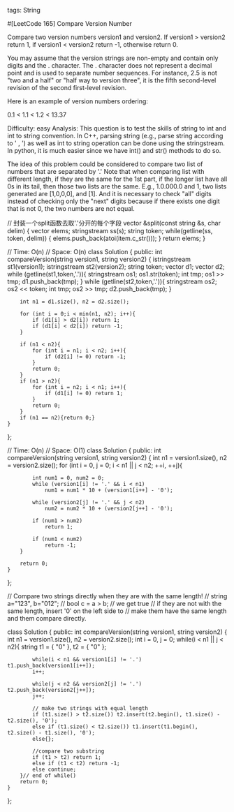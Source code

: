 tags: String

#[LeetCode 165] Compare Version Number

Compare two version numbers version1 and version2.
If version1 > version2 return 1, if version1 < version2 return -1, otherwise return 0.

You may assume that the version strings are non-empty and contain only digits and the . character.
The . character does not represent a decimal point and is used to separate number sequences.
For instance, 2.5 is not "two and a half" or "half way to version three", it is the fifth second-level revision of the second first-level revision.

Here is an example of version numbers ordering:

0.1 < 1.1 < 1.2 < 13.37

Difficulty: easy
Analysis:
This question is to test the skills of string to int and int to string convention.
In C++, parsing string (e.g., parse string according to ' , ') as well as 
int to string operation can be done using the stringstream.  
In python, it is much easier since we have int() and str() methods to do so.

The idea of this problem could be considered to compare two list of numbers that are separated by '.' 
Note that when comparing list with different length, if they are the same for the 1st part, if the longer list have all 0s in its tail, then those two lists are the same. E.g.,    1.0.000.0 and 1, two lists generated are [1,0,0,0], and [1]. And it is necessary to check "all" digits instead of checking only the "next" digits because if there exists one digit that is not 0, the two numbers are not equal.  


// 封装一个split函数去取'.'分开的每个字段
vector<int> &split(const string &s, char delim) {
	vector<int> elems;
    stringstream ss(s);
    string token;
    while(getline(ss, token, delim)) {
        elems.push_back(atoi(item.c_str()));
    }
    return elems;
}

// Time: O(n)
// Space: O(n)
class Solution {
public:
    int compareVersion(string version1, string version2) {
        istringstream st1(version1);
        istringstream st2(version2);
        string token;
        vector<int> d1;
        vector<int> d2;
        while (getline(st1,token,'.')){
            stringstream os1;
            os1.str(token);
            int tmp;
            os1 >> tmp;
            d1.push_back(tmp);
        }
        while (getline(st2,token,'.')){
            stringstream os2;
            os2 << token;
            int tmp;
            os2 >> tmp;
            d2.push_back(tmp);
        }
        
        int n1 = d1.size(), n2 = d2.size();
        
        for (int i = 0;i < min(n1, n2); i++){
            if (d1[i] > d2[i]) return 1;
            if (d1[i] < d2[i]) return -1;
        }
        
        if (n1 < n2){
            for (int i = n1; i < n2; i++){
                if (d2[i] != 0) return -1;
            }
            return 0;
        }
        if (n1 > n2){
            for (int i = n2; i < n1; i++){
                if (d1[i] != 0) return 1;
            }
            return 0;
        }
        if (n1 == n2){return 0;}
    }
};

// Time: O(n)
// Space: O(1)
class Solution {
public:
    int compareVersion(string version1, string version2) {
    	int n1 = version1.size(), n2 = version2.size();
        for (int i = 0, j = 0; i < n1 || j < n2; ++i, ++j){

            int num1 = 0, num2 = 0;
	        while (version1[i] != '.' && i < n1)
	            num1 = num1 * 10 + (version1[i++] - '0');
	     
	        while (version2[j] != '.' && j < n2)
	            num2 = num2 * 10 + (version2[j++] - '0');
	     
	        if (num1 > num2)
	            return 1;
	        
	        if (num1 < num2)
	            return -1;
      	}
     
        return 0;
    }
};


// Compare two strings directly when they are with the same length! 
// string a="123", b="012";
// bool c = a > b; // we get true
// if they are not with the same length, insert '0' on the left side to 
// make them have the same length and them compare directly. 

class Solution {
public:
    int compareVersion(string version1, string version2) {
        int n1 = version1.size(), n2 = version2.size();
        int i = 0, j = 0;
        while(i < n1 || j < n2){
            string t1 = { "0" }, t2 = { "0" };
            
            while(i < n1 && version1[i] != '.') t1.push_back(version1[i++]);
            i++;
            
            while(j < n2 && version2[j] != '.') t2.push_back(version2[j++]);
            j++;

            // make two strings with equal length
            if (t1.size() > t2.size()) t2.insert(t2.begin(), t1.size() - t2.size(), '0');
            else if (t1.size() < t2.size()) t1.insert(t1.begin(), t2.size() - t1.size(), '0');
            else{};
            
            //compare two substring
            if (t1 > t2) return 1;
            else if (t1 < t2) return -1;
            else continue;
        }// end of while()
        return 0;
    }
};
